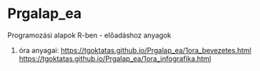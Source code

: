 # Prgalap_ea
Programozási alapok R-ben - előadáshoz anyagok

1. óra anyagai:
https://tgoktatas.github.io/Prgalap_ea/1ora_bevezetes.html
https://tgoktatas.github.io/Prgalap_ea/1ora_infografika.html

